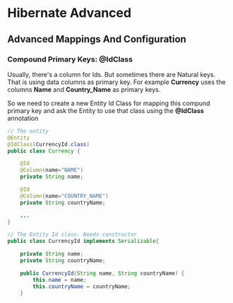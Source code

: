 # Hibernate Advanced

## Advanced Mappings And Configuration

### Compound Primary Keys: @IdClass

Usually, there's a column for Ids. But sometimes there are Natural keys. That is using data columns as primary key.
For example **Currency** uses the columns **Name** and **Country_Name** as primary keys.

So we need to create a new Entity Id Class for mapping this compund primary key and ask the Entity to use that class using the **@IdClass** annotation

```java
// The entity
@Entity
@IdClass(CurrencyId.class)
public class Currency {

	@Id
	@Column(name="NAME")
	private String name;

	@Id
	@Column(name="COUNTRY_NAME")
	private String countryName;

	...
}

// The Entity Id class. Needs constructor
public class CurrencyId implements Serializable{

	private String name;
	private String countryName;

	public CurrencyId(String name, String countryName) {
		this.name = name;
		this.countryName = countryName;
	}
```